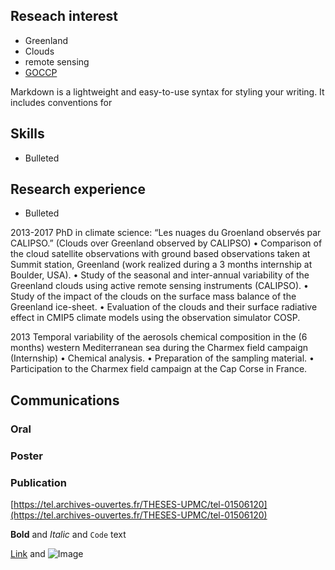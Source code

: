 ## Reseach interest

- Greenland
- Clouds
- remote sensing
- [GOCCP](http://climserv.ipsl.polytechnique.fr/cfmip-obs/)

Markdown is a lightweight and easy-to-use syntax for styling your writing. It includes conventions for

## Skills

- Bulleted


## Research experience

- Bulleted

2013-2017	PhD in climate science: “Les nuages du Groenland observés par CALIPSO.” (Clouds over Greenland observed by CALIPSO)
	• Comparison of the cloud satellite observations with ground based observations taken at Summit station, Greenland (work realized during a 3 months internship at Boulder, USA).
	• Study of the seasonal and inter-annual variability of the Greenland clouds using active remote sensing instruments (CALIPSO).
• Study of the impact of the clouds on the surface mass balance of the Greenland ice-sheet.
	• Evaluation of the clouds and their surface radiative effect in CMIP5 climate models using the observation simulator COSP.

2013		Temporal variability of the aerosols chemical composition in the 
(6 months)	western Mediterranean sea during the Charmex field campaign			(Internship)
		• Chemical analysis.
• Preparation of the sampling material.
• Participation to the Charmex field campaign at the Cap Corse in France.


## Communications
### Oral
### Poster
### Publication

[https://tel.archives-ouvertes.fr/THESES-UPMC/tel-01506120](https://tel.archives-ouvertes.fr/THESES-UPMC/tel-01506120)


**Bold** and _Italic_ and `Code` text

[Link](url) and ![Image](src)
